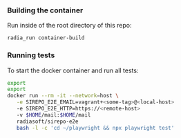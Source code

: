 ### Building the container

Run inside of the root directory of this repo:

`radia_run container-build`

### Running tests

To start the docker container and run all tests:

```sh
export
export
docker run --rm -it --network=host \
   -e SIREPO_E2E_EMAIL=vagrant+<some-tag>@<local-host>
   -e SIREPO_E2E_HTTP=https://<remote-host>
   -v $HOME/mail:$HOME/mail
   radiasoft/sirepo-e2e
   bash -l -c 'cd ~/playwright && npx playwright test'
```
